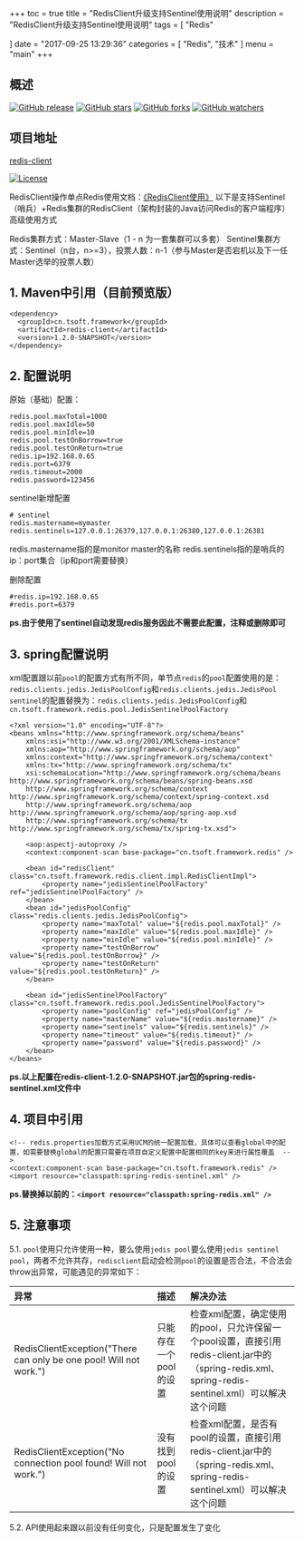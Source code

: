 +++
toc = true
title = "RedisClient升级支持Sentinel使用说明"
description = "RedisClient升级支持Sentinel使用说明"
tags = [
    "Redis"

]
date = "2017-09-25 13:29:36"
categories = [
    "Redis",
    "技术"
]
menu = "main"
+++


## 概述

[![GitHub release](https://img.shields.io/github/release/ningyu1/redis-client.svg?style=social&label=Release)](https://github.com/ningyu1/redis-client/releases)&nbsp;[![GitHub stars](https://img.shields.io/github/stars/ningyu1/redis-client.svg?style=social&label=Star)](https://github.com/ningyu1/redis-client/stargazers)&nbsp;[![GitHub forks](https://img.shields.io/github/forks/ningyu1/redis-client.svg?style=social&label=Fork)](https://github.com/ningyu1/redis-client/fork)&nbsp;[![GitHub watchers](https://img.shields.io/github/watchers/ningyu1/redis-client.svg?style=social&label=Watch)](https://github.com/ningyu1/redis-client/watchers)

## 项目地址
[redis-client](https://github.com/ningyu1/redis-client "项目地址") 

[![License](https://img.shields.io/badge/license-GPLv3-blue.svg)](http://www.gnu.org/licenses/gpl-3.0.html)

RedisClient操作单点Redis使用文档：[《RedisClient使用》](https://ningyu1.github.io/site/post/22-redis-client/)
以下是支持Sentinel（哨兵）+Redis集群的RedisClient（架构封装的Java访问Redis的客户端程序）高级使用方式

Redis集群方式：Master-Slave（1 - n 为一套集群可以多套）
Sentinel集群方式：Sentinel（n台，n>=3），投票人数：n-1（参与Master是否宕机以及下一任Master选举的投票人数）

## 1. Maven中引用（目前预览版）

```
<dependency>
  <groupId>cn.tsoft.framework</groupId>
  <artifactId>redis-client</artifactId>
  <version>1.2.0-SNAPSHOT</version>
</dependency>
```

## 2. 配置说明

原始（基础）配置：

```
redis.pool.maxTotal=1000
redis.pool.maxIdle=50
redis.pool.minIdle=10
redis.pool.testOnBorrow=true
redis.pool.testOnReturn=true
redis.ip=192.168.0.65
redis.port=6379
redis.timeout=2000
redis.password=123456
```

sentinel新增配置

```
# sentinel
redis.mastername=mymaster
redis.sentinels=127.0.0.1:26379,127.0.0.1:26380,127.0.0.1:26381
```

redis.mastername指的是monitor master的名称
redis.sentinels指的是哨兵的ip：port集合（ip和port需要替换）

删除配置

```
#redis.ip=192.168.0.65
#redis.port=6379
```

**ps.由于使用了sentinel自动发现redis服务因此不需要此配置，注释或删除即可**

## 3. spring配置说明

xml配置跟以前`pool`的配置方式有所不同，单节点`redis`的`pool`配置使用的是：`redis.clients.jedis.JedisPoolConfig`和`redis.clients.jedis.JedisPool`
`sentinel`的配置替换为：`redis.clients.jedis.JedisPoolConfig`和`cn.tsoft.framework.redis.pool.JedisSentinelPoolFactory`

```
<?xml version="1.0" encoding="UTF-8"?>
<beans xmlns="http://www.springframework.org/schema/beans"
    xmlns:xsi="http://www.w3.org/2001/XMLSchema-instance"
    xmlns:aop="http://www.springframework.org/schema/aop"
    xmlns:context="http://www.springframework.org/schema/context"
    xmlns:tx="http://www.springframework.org/schema/tx"
    xsi:schemaLocation="http://www.springframework.org/schema/beans http://www.springframework.org/schema/beans/spring-beans.xsd
    http://www.springframework.org/schema/context  http://www.springframework.org/schema/context/spring-context.xsd
    http://www.springframework.org/schema/aop http://www.springframework.org/schema/aop/spring-aop.xsd
    http://www.springframework.org/schema/tx http://www.springframework.org/schema/tx/spring-tx.xsd">
     
    <aop:aspectj-autoproxy />
    <context:component-scan base-package="cn.tsoft.framework.redis" />
     
    <bean id="redisClient" class="cn.tsoft.framework.redis.client.impl.RedisClientImpl">
        <property name="jedisSentinelPoolFactory" ref="jedisSentinelPoolFactory" />
    </bean>
    <bean id="jedisPoolConfig" class="redis.clients.jedis.JedisPoolConfig">
        <property name="maxTotal" value="${redis.pool.maxTotal}" />
        <property name="maxIdle" value="${redis.pool.maxIdle}" />
        <property name="minIdle" value="${redis.pool.minIdle}" />
        <property name="testOnBorrow" value="${redis.pool.testOnBorrow}" />
        <property name="testOnReturn" value="${redis.pool.testOnReturn}" />
    </bean>
     
    <bean id="jedisSentinelPoolFactory" class="cn.tsoft.framework.redis.pool.JedisSentinelPoolFactory">
        <property name="poolConfig" ref="jedisPoolConfig" />
        <property name="masterName" value="${redis.mastername}" />
        <property name="sentinels" value="${redis.sentinels}" />
        <property name="timeout" value="${redis.timeout}" />
        <property name="password" value="${redis.password}" />
    </bean>
</beans>
```

**ps.以上配置在redis-client-1.2.0-SNAPSHOT.jar包的spring-redis-sentinel.xml文件中**

## 4. 项目中引用

```
<!-- redis.properties加载方式采用UCM的统一配置加载，具体可以查看global中的配置，如需要替换global的配置只需要在项目自定义配置中配置相同的key来进行属性覆盖  -->
<context:component-scan base-package="cn.tsoft.framework.redis" />
<import resource="classpath:spring-redis-sentinel.xml" />
```

**ps.替换掉以前的：`<import resource="classpath:spring-redis.xml" />`**

## 5. 注意事项

5.1. `pool`使用只允许使用一种，要么使用`jedis pool`要么使用`jedis sentinel pool`，两者不允许共存，`redisclient`启动会检测`pool`的设置是否合法，不合法会throw出异常，可能遇见的异常如下：

|异常|描述|解决办法|
|:---|:---|:------|
|RedisClientException("There can only be one pool! Will not work.")|只能存在一个pool的设置|检查xml配置，确定使用的pool，只允许保留一个pool设置，直接引用redis-client.jar中的（spring-redis.xml、spring-redis-sentinel.xml）可以解决这个问题|
|RedisClientException("No connection pool found! Will not work.")|没有找到pool的设置|检查xml配置，是否有pool的设置，直接引用redis-client.jar中的（spring-redis.xml、spring-redis-sentinel.xml）可以解决这个问题|

5.2. API使用起来跟以前没有任何变化，只是配置发生了变化
